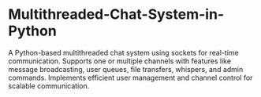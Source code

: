 # Multithreaded-Chat-System-in-Python
A Python-based multithreaded chat system using sockets for real-time communication. Supports one or multiple channels with features like message broadcasting, user queues, file transfers, whispers, and admin commands. Implements efficient user management and channel control for scalable communication.
